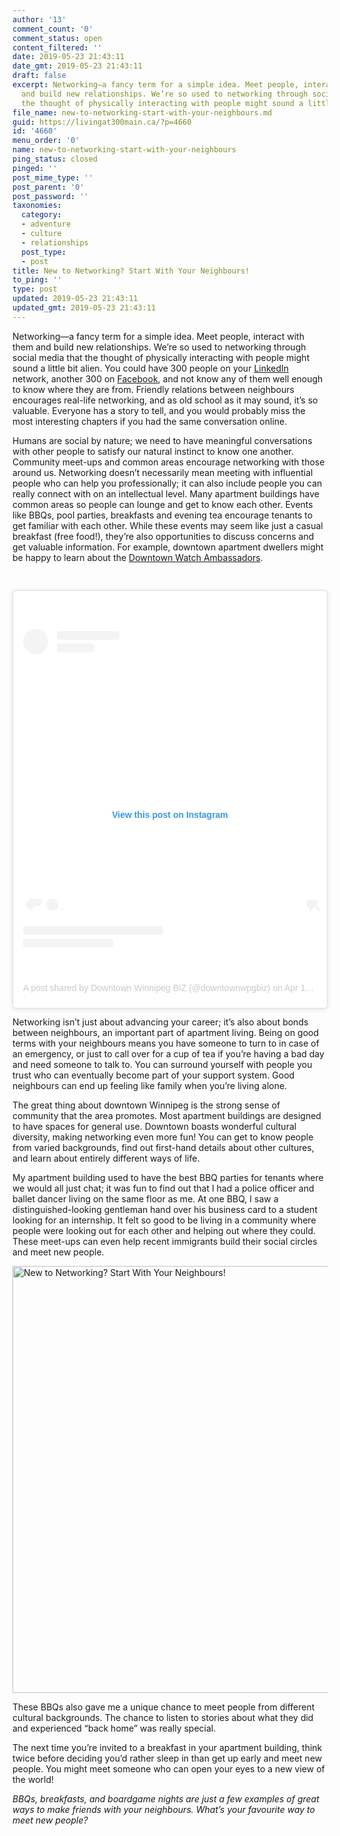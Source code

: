 ```yaml
---
author: '13'
comment_count: '0'
comment_status: open
content_filtered: ''
date: 2019-05-23 21:43:11
date_gmt: 2019-05-23 21:43:11
draft: false
excerpt: Networking—a fancy term for a simple idea. Meet people, interact with them
  and build new relationships. We’re so used to networking through social media that
  the thought of physically interacting with people might sound a little bit alien.
file_name: new-to-networking-start-with-your-neighbours.md
guid: https://livingat300main.ca/?p=4660
id: '4660'
menu_order: '0'
name: new-to-networking-start-with-your-neighbours
ping_status: closed
pinged: ''
post_mime_type: ''
post_parent: '0'
post_password: ''
taxonomies:
  category:
  - adventure
  - culture
  - relationships
  post_type:
  - post
title: New to Networking? Start With Your Neighbours!
to_ping: ''
type: post
updated: 2019-05-23 21:43:11
updated_gmt: 2019-05-23 21:43:11
---
```

Networking—a fancy term for a simple idea. Meet people, interact with them and build new relationships. We’re so used to networking through social media that the thought of physically interacting with people might sound a little bit alien. You could have 300 people on your <a href="https://ca.linkedin.com/">LinkedIn</a> network, another 300 on <a href="https://www.facebook.com/">Facebook</a>, and not know any of them well enough to know where they are from. Friendly relations between neighbours encourages real-life networking, and as old school as it may sound, it’s so valuable. Everyone has a story to tell, and you would probably miss the most interesting chapters if you had the same conversation online.

Humans are social by nature; we need to have meaningful conversations with other people to satisfy our natural instinct to know one another. Community meet-ups and common areas encourage networking with those around us. Networking doesn’t necessarily mean meeting with influential people who can help you professionally; it can also include people you can really connect with on an intellectual level. Many apartment buildings have common areas so people can lounge and get to know each other. Events like BBQs, pool parties, breakfasts and evening tea encourage tenants to get familiar with each other. While these events may seem like just a casual breakfast (free food!), they’re also opportunities to discuss concerns and get valuable information. For example, downtown apartment dwellers might be happy to learn about the <a href="https://downtownwinnipegbiz.com/programs-services/safety/watch-ambassadors/">Downtown Watch Ambassadors</a>.

&nbsp;
<center><blockquote class="instagram-media" style="background: #FFF; border: 0; border-radius: 3px; box-shadow: 0 0 1px 0 rgba(0,0,0,0.5),0 1px 10px 0 rgba(0,0,0,0.15); margin: 1px; max-width: 540px; min-width: 326px; padding: 0; width: calc(100% - 2px);" data-instgrm-permalink="https://www.instagram.com/p/BwK8cMVg5YP/" data-instgrm-version="12">
<div style="padding: 16px;">

&nbsp;
<div style="display: flex; flex-direction: row; align-items: center;">
<div style="background-color: #f4f4f4; border-radius: 50%; flex-grow: 0; height: 40px; margin-right: 14px; width: 40px;"></div>
<div style="display: flex; flex-direction: column; flex-grow: 1; justify-content: center;">
<div style="background-color: #f4f4f4; border-radius: 4px; flex-grow: 0; height: 14px; margin-bottom: 6px; width: 100px;"></div>
<div style="background-color: #f4f4f4; border-radius: 4px; flex-grow: 0; height: 14px; width: 60px;"></div>
</div>
</div>
<div style="padding: 19% 0;"></div>
<div style="display: block; height: 50px; margin: 0 auto 12px; width: 50px;"></div>
<div style="padding-top: 8px;">
<div style="color: #3897f0; font-family: Arial,sans-serif; font-size: 14px; font-style: normal; font-weight: 550; line-height: 18px;">View this post on Instagram</div>
</div>
<div style="padding: 12.5% 0;"></div>
<div style="display: flex; flex-direction: row; margin-bottom: 14px; align-items: center;">
<div>
<div style="background-color: #f4f4f4; border-radius: 50%; height: 12.5px; width: 12.5px; transform: translateX(0px) translateY(7px);"></div>
<div style="background-color: #f4f4f4; height: 12.5px; transform: rotate(-45deg) translateX(3px) translateY(1px); width: 12.5px; flex-grow: 0; margin-right: 14px; margin-left: 2px;"></div>
<div style="background-color: #f4f4f4; border-radius: 50%; height: 12.5px; width: 12.5px; transform: translateX(9px) translateY(-18px);"></div>
</div>
<div style="margin-left: 8px;">
<div style="background-color: #f4f4f4; border-radius: 50%; flex-grow: 0; height: 20px; width: 20px;"></div>
<div style="width: 0; height: 0; border-top: 2px solid transparent; border-left: 6px solid #f4f4f4; border-bottom: 2px solid transparent; transform: translateX(16px) translateY(-4px) rotate(30deg);"></div>
</div>
<div style="margin-left: auto;">
<div style="width: 0px; border-top: 8px solid #F4F4F4; border-right: 8px solid transparent; transform: translateY(16px);"></div>
<div style="background-color: #f4f4f4; flex-grow: 0; height: 12px; width: 16px; transform: translateY(-4px);"></div>
<div style="width: 0; height: 0; border-top: 8px solid #F4F4F4; border-left: 8px solid transparent; transform: translateY(-4px) translateX(8px);"></div>
</div>
</div>
<div style="display: flex; flex-direction: column; flex-grow: 1; justify-content: center; margin-bottom: 24px;">
<div style="background-color: #f4f4f4; border-radius: 4px; flex-grow: 0; height: 14px; margin-bottom: 6px; width: 224px;"></div>
<div style="background-color: #f4f4f4; border-radius: 4px; flex-grow: 0; height: 14px; width: 144px;"></div>
</div>
&nbsp;
<p style="color: #c9c8cd; font-family: Arial,sans-serif; font-size: 14px; line-height: 17px; margin-bottom: 0; margin-top: 8px; overflow: hidden; padding: 8px 0 7px; text-align: center; text-overflow: ellipsis; white-space: nowrap;"><a style="color: #c9c8cd; font-family: Arial,sans-serif; font-size: 14px; font-style: normal; font-weight: normal; line-height: 17px; text-decoration: none;" href="https://www.instagram.com/p/BwK8cMVg5YP/" target="_blank" rel="noopener noreferrer">A post shared by Downtown Winnipeg BIZ (@downtownwpgbiz)</a> on <time style="font-family: Arial,sans-serif; font-size: 14px; line-height: 17px;" datetime="2019-04-12T21:43:42+00:00">Apr 12, 2019 at 2:43pm PDT</time></p>

</div></blockquote>
<script async src="//www.instagram.com/embed.js"></script></center>

Networking isn’t just about advancing your career; it’s also about bonds between neighbours, an important part of apartment living. Being on good terms with your neighbours means you have someone to turn to in case of an emergency, or just to call over for a cup of tea if you’re having a bad day and need someone to talk to. You can surround yourself with people you trust who can eventually become part of your support system. Good neighbours can end up feeling like family when you’re living alone.

The great thing about downtown Winnipeg is the strong sense of community that the area promotes. Most apartment buildings are designed to have spaces for general use. Downtown boasts wonderful cultural diversity, making networking even more fun! You can get to know people from varied backgrounds, find out first-hand details about other cultures, and learn about entirely different ways of life.

My apartment building used to have the best BBQ parties for tenants where we would all just chat; it was fun to find out that I had a police officer and ballet dancer living on the same floor as me. At one BBQ, I saw a distinguished-looking gentleman hand over his business card to a student looking for an internship. It felt so good to be living in a community where people were looking out for each other and helping out where they could. These meet-ups can even help recent immigrants build their social circles and meet new people.

<img class="size-large wp-image-4665 aligncenter" src="https://livingat300main.ca/wp-content/uploads/2019/05/alexis-brown-85793-unsplash-1024x683.jpg" alt="New to Networking? Start With Your Neighbours!" width="1024" height="683" />

These BBQs also gave me a unique chance to meet people from different cultural backgrounds. The chance to listen to stories about what they did and experienced “back home” was really special.

The next time you’re invited to a breakfast in your apartment building, think twice before deciding you’d rather sleep in than get up early and meet new people. You might meet someone who can open your eyes to a new view of the world!

<em>BBQs, breakfasts, and boardgame nights are just a few examples of great ways to make friends with your neighbours. What’s your favourite way to meet new people?</em>